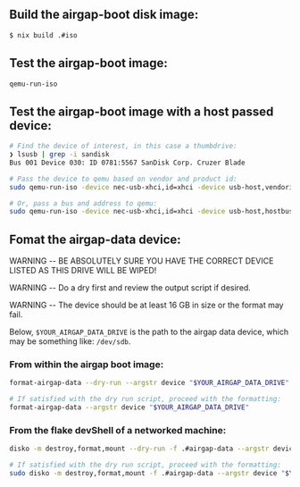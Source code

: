 ## Build the airgap-boot disk image:
```bash
$ nix build .#iso
```

## Test the airgap-boot image:
```bash
qemu-run-iso
```

## Test the airgap-boot image with a host passed device:
```bash
# Find the device of interest, in this case a thumbdrive:
❯ lsusb | grep -i sandisk
Bus 001 Device 030: ID 0781:5567 SanDisk Corp. Cruzer Blade

# Pass the device to qemu based on vendor and product id:
sudo qemu-run-iso -device nec-usb-xhci,id=xhci -device usb-host,vendorid=0x0781,productid=0x5567

# Or, pass a bus and address to qemu:
sudo qemu-run-iso -device nec-usb-xhci,id=xhci -device usb-host,hostbus=1,hostaddr=30
```

## Fomat the airgap-data device:
WARNING -- BE ABSOLUTELY SURE YOU HAVE THE CORRECT DEVICE LISTED AS THIS DRIVE WILL BE WIPED!

WARNING -- Do a dry first and review the output script if desired.

WARNING -- The device should be at least 16 GB in size or the format may fail.

Below, `$YOUR_AIRGAP_DATA_DRIVE` is the path to the airgap data device,
which may be something like: `/dev/sdb`.

### From within the airgap boot image:
```bash
format-airgap-data --dry-run --argstr device "$YOUR_AIRGAP_DATA_DRIVE"

# If satisfied with the dry run script, proceed with the formatting:
format-airgap-data --argstr device "$YOUR_AIRGAP_DATA_DRIVE"
```

### From the flake devShell of a networked machine:
```bash
disko -m destroy,format,mount --dry-run -f .#airgap-data --argstr device "$YOUR_AIRGAP_DATA_DRIVE"

# If satisfied with the dry run script, proceed with the formatting:
sudo disko -m destroy,format,mount -f .#airgap-data --argstr device "$YOUR_AIRGAP_DATA_DRIVE"
```
